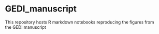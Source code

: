 # GEDI_manuscript
This repository hosts R markdown notebooks reproducing the figures from the GEDI manuscript
